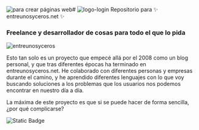 ![para crear páginas web](https://github.com/sapoclay/sapoclay/assets/6242827/77debde4-11a9-4dd6-88ef-e7e9f97cd209)#  ![logo-login](https://github.com/sapoclay/sapoclay/assets/6242827/f3d152d8-c876-4852-8ca5-c8946d9925f1) Repositorio para ✨ entreunosyceros.net ✨

### Freelance y desarrollador de cosas para todo el que lo pida

![entreunosyceros](https://github.com/sapoclay/sapoclay/assets/6242827/7749f902-321e-4fdd-984f-fc50e6cfee43)

Esto tan solo es un proyecto que empecé allá por el 2008 como un blog personal, y que tras diferentes épocas ha terminado en entreunosyceros.net. He colaborado con diferentes personas y empresas durante el camino, y he aprendido diferentes lenguajes con lo que voy buscando soluciones a los problemas que los usuarios nos podemos encontrar en nuestro día a día. 

La máxima de este proyecto es que si se puede hacer de forma sencilla, ¿por qué complicarse?

![Static Badge](https://img.shields.io/badge/PHP?style=for-the-badge&logo=php&logoColor=blue&labelColor=101010)

<!--**sapoclay/sapoclay** is a ✨ _special_ ✨ repository because its `README.md` (this file) appears on your GitHub profile.

Here are some ideas to get you started:

- 🔭 I’m currently working on ...
- 🌱 I’m currently learning ...
- 👯 I’m looking to collaborate on ...
- 🤔 I’m looking for help with ...
- 💬 Ask me about ...
- 📫 How to reach me: ...
- 😄 Pronouns: ...
- ⚡ Fun fact: ...
-->
